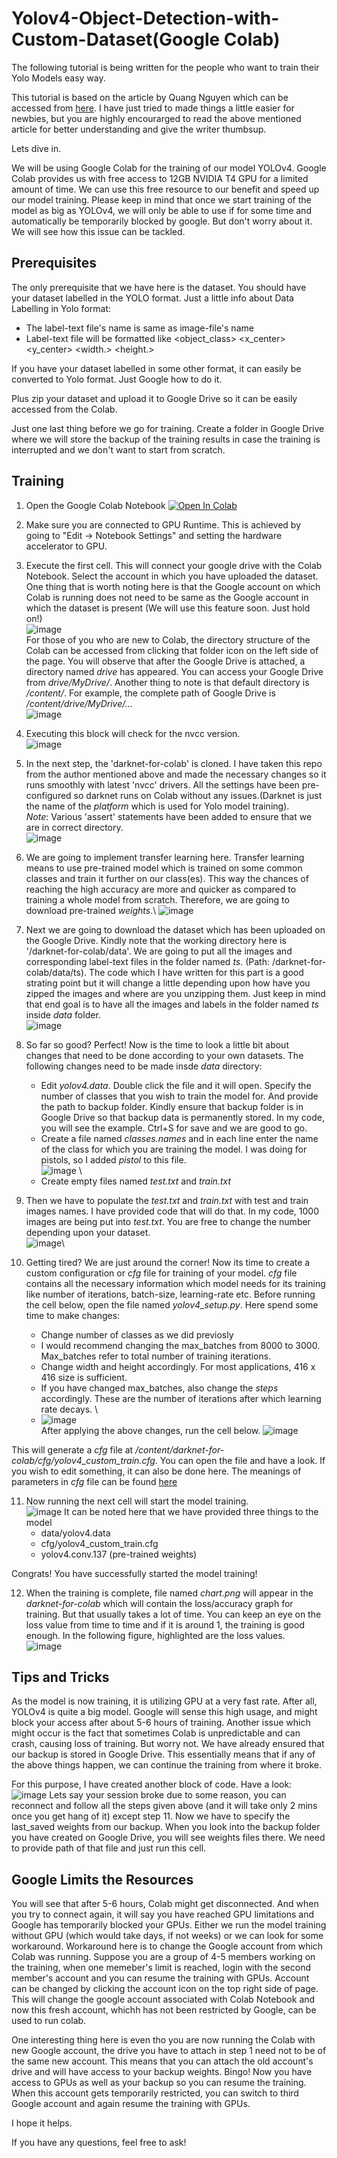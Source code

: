 # Yolov4-Object-Detection-with-Custom-Dataset(Google Colab)

The following tutorial is being written for the people who want to train their Yolo Models easy way. 

This tutorial is based on the article by Quang Nguyen which can be accessed from [here](https://towardsdatascience.com/yolov4-in-google-colab-train-your-custom-dataset-traffic-signs-with-ease-3243ca91c81d). I have just tried to made things a little easier for newbies, but you are highly encourarged to read the above mentioned article for better understanding and give the writer thumbsup. 

Lets dive in.

We will be using Google Colab for the training of our model YOLOv4. Google Colab provides us with free access to 12GB NVIDIA T4 GPU for a limited amount of time. We can use this free resource to our benefit and speed up our model training. Please keep in mind that once we start training of the model as big as YOLOv4, we will only be able to use if for some time and automatically be temporarily blocked by google. But don't worry about it. We will see how this issue can be tackled. 

## Prerequisites
The only prerequisite that we have here is the dataset. You should have your dataset labelled in the YOLO format. Just a little info about Data Labelling in Yolo format:
* The label-text file's name is same as image-file's name
* Label-text file will be formatted like <object_class> <x_center> <y_center> <width.> <height.>

If you have your dataset labelled in some other format, it can easily be converted to Yolo format. Just Google how to do it.

Plus zip your dataset and upload it to Google Drive so it can be easily accessed from the Colab.

Just one last thing before we go for training. Create a folder in Google Drive where we will store the backup of the training results in case the training is interrupted and we don't want to start from scratch. 

## Training
1. Open the Google Colab Notebook [![Open In Colab](https://colab.research.google.com/assets/colab-badge.svg)]()

2. Make sure you are connected to GPU Runtime. This is achieved by going to "Edit -> Notebook Settings" and setting the hardware accelerator to GPU. 

3. Execute the first cell. This will connect your google drive with the Colab Notebook. Select the account in which you have uploaded the dataset. One thing that is worth noting here is that the Google account on which Colab is running does not need to be same as the Google account in which the dataset is present (We will use this feature soon. Just hold on!)\
![image](https://user-images.githubusercontent.com/61320147/115934317-31b0d480-a4aa-11eb-9f47-dfb219dfaccc.png)\
For those of you who are new to Colab, the directory structure of the Colab can be accessed from clicking that folder icon on the left side of the page. You will observe that after the Google Drive is attached, a directory named *drive* has appeared. You can access your Google Drive from *drive/MyDrive/*. Another thing to note is that default directory is */content/*. For example, the complete path of Google Drive is */content/drive/MyDrive/...* \
![image](https://user-images.githubusercontent.com/61320147/115941407-ad1c8100-a4be-11eb-9937-6949ee5f59b2.png)

4. Executing this block will check for the nvcc version. \
![image](https://user-images.githubusercontent.com/61320147/115937208-c0c0eb00-a4b0-11eb-9db4-c286b66c8d0f.png)

5. In the next step, the 'darknet-for-colab' is cloned. I have taken this repo from the author mentioned above and made the necessary changes so it runs smoothly with latest 'nvcc' drivers. All the settings have been pre-configured so darknet runs on Colab without any issues.(Darknet is just the name of the *platform* which is used for Yolo model training). \
        *Note*: Various 'assert' statements have been added to ensure that we are in correct directory. \
        ![image](https://user-images.githubusercontent.com/61320147/115938376-db489380-a4b3-11eb-984c-38408e1b3881.png)

6. We are going to implement transfer learning here. Transfer learning means to use pre-trained model which is trained on some common classes and train it further on our class(es). This way the chances of reaching the high accuracy are more and quicker as compared to training a whole model from scratch. Therefore, we are going to download pre-trained *weights*.\ 
![image](https://user-images.githubusercontent.com/61320147/115938342-ba803e00-a4b3-11eb-9440-a306730603a1.png)

7. Next we are going to download the dataset which has been uploaded on the Google Drive. Kindly note that the working directory here is '/darknet-for-colab/data'. We are going to put all the images and corresponding label-text files in the folder named *ts*. (Path: /darknet-for-colab/data/ts).
The code which I have written for this part is a good strating point but it will change a little depending upon how have you zipped the images and where are you unzipping them. Just keep in mind that end goal is to have all the images and labels in the folder named *ts* inside *data* folder. \
![image](https://user-images.githubusercontent.com/61320147/115940626-b22c0100-a4bb-11eb-919d-5eb4fcab7568.png)


8. So far so good? Perfect! Now is the time to look a little bit about changes that need to be done according to your own datasets. The following changes need to be made insde *data* directory:
    * Edit *yolov4.data*. Double click the file and it will open. Specify the number of classes that you wish to train the model for. And provide the path to backup folder. Kindly ensure that backup folder is in Google Drive so that backup data is permanently stored. In my code, you will see the example. Ctrl+S for save and we are good to go.
    * Create a file named *classes.names* and in each line enter the name of the class for which you are training the model. I was doing for pistols, so I added *pistol* to this file. \
       ![image](https://user-images.githubusercontent.com/61320147/115941857-bdcdf680-a4c0-11eb-8b18-28fc6cc7b1dc.png) \
    * Create empty files named *test.txt* and *train.txt*

9. Then we have to populate the *test.txt* and *train.txt* with test and train images names. I have provided code that will do that. In my code, 1000 images are being put into *test.txt*. You are free to change the number depending upon your dataset. \
![image](https://user-images.githubusercontent.com/61320147/115941985-3a60d500-a4c1-11eb-9298-eb96f6889ca7.png)\

10. Getting tired? We are just around the corner! Now its time to create a custom configuration or *cfg* file for training of your model. *cfg* file contains all the necessary information which model needs for its training like number of iterations, batch-size, learning-rate etc. Before running the cell below, open the file named *yolov4_setup.py*. Here spend some time to make changes:
       * Change number of classes as we did previosly
       * I would recommend changing the max_batches from 8000 to 3000. Max_batches refer to total number of training iterations. 
       * Change width and height accordingly. For most applications, 416 x 416 size is sufficient. 
       * If you have changed max_batches, also change the *steps* accordingly. These are the number of iterations after which learning rate decays. \
       * ![image](https://user-images.githubusercontent.com/61320147/115942294-f373df00-a4c2-11eb-9402-4628e116e7a7.png) \
After applying the above changes, run the cell below. 
![image](https://user-images.githubusercontent.com/61320147/115942138-25d10c80-a4c2-11eb-8f8e-c28d2dc34461.png)

This will generate a *cfg* file at */content/darknet-for-colab/cfg/yolov4_custom_train.cfg*. You can open the file and have a look. If you wish to edit something, it can also be done here. The meanings of parameters in *cfg* file can be found [here](https://github.com/AlexeyAB/darknet/wiki/CFG-Parameters-in-the-%5Bnet%5D-section)

11. Now running the next cell will start the model training. \
![image](https://user-images.githubusercontent.com/61320147/115942420-a80e0080-a4c3-11eb-9bc4-4681991b1aa8.png)
It can be noted here that we have provided three things to the model
       * data/yolov4.data 
       * cfg/yolov4_custom_train.cfg 
       * yolov4.conv.137 (pre-trained weights)
 
Congrats! You have successfully started the model training!

12. When the training is complete, file named *chart.png* will appear in the *darknet-for-colab* which will contain the loss/accuracy graph for training. But that usually takes a lot of time. You can keep an eye on the loss value from time to time and if it is around 1, the training is good enough. In the following figure, highlighted are the loss values. \
![image](https://user-images.githubusercontent.com/61320147/115942752-30d96c00-a4c5-11eb-8f87-1c5c0dd1c54d.png)


## Tips and Tricks
As the model is now training, it is utilizing GPU at a very fast rate. After all, YOLOv4 is quite a big model. Google will sense this high usage, and might block your access after about 5-6 hours of training. Another issue which might occur is the fact that sometimes Colab is unpredictable and can crash, causing loss of training. But worry not. We have already ensured that our backup is stored in Google Drive. This essentially means that if any of the above things happen, we can continue the training from where it broke.

For this purpose, I have created another block of code. Have a look: \
![image](https://user-images.githubusercontent.com/61320147/115942799-5ebeb080-a4c5-11eb-9f54-b22e48f9a93a.png)
Lets say your session broke due to some reason, you can reconnect and follow all the steps given above (and it will take only 2 mins once you get hang of it) except step 11. Now we have to specify the last_saved weights from our backup. When you look into the backup folder you have created on Google Drive, you will see weights files there. We need to provide path of that file and just run this cell. 

## Google Limits the Resources
You will see that after 5-6 hours, Colab might get disconnected. And when you try to connect again, it will say you have reached GPU limitations and Google has temporarily blocked your GPUs. Either we run the model training without GPU (which would take days, if not weeks) or we can look for some workaround. Workaround here is to change the Google account from which Colab was running. Suppose you are a group of 4-5 members working on the training, when one memeber's limit is reached, login with the second member's account and you can resume the training with GPUs. Account can be changed by clicking the account icon on the top right side of page. This will change the google account associated with Colab Notebook and now this fresh account, whichh has not been restricted by Google, can be used to run colab.

One interesting thing here is even tho you are now running the Colab with new Google account, the drive you have to attach in step 1 need not to be of the same new account. This means that you can attach the old account's drive and will have access to your backup weights. Bingo! Now you have access to GPUs as well as your backup so you can resume the training. When this account gets temporarily restricted, you can switch to third Google account and again resume the training with GPUs. 

I hope it helps. 

If you have any questions, feel free to ask! 
     







